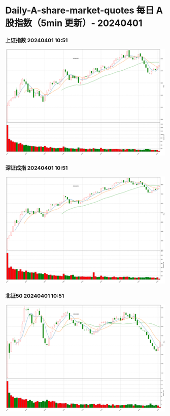 
# Daily-A-share-market-quotes 每日 A 股指数（5min 更新）- 20240401

### 上证指数 20240401 10:51
![](./fig/2024/4/20240401-sh000001.png)

### 深证成指 20240401 10:51
![](./fig/2024/4/20240401-sz399001.png)

### 北证50 20240401 10:51
![](./fig/2024/4/20240401-bj899050.png)
